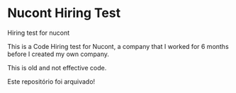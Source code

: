 # Nucont Hiring Test
Hiring test for nucont

This is a Code Hiring test for Nucont, a company that I worked for 6 months before I created my own company.

This is old and not effective code.

Este repositório foi arquivado!
